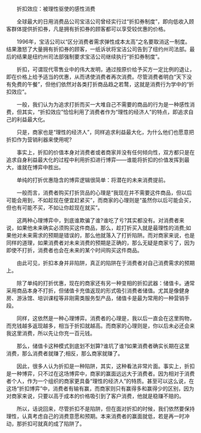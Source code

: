 　　折扣效应：被理性驱使的感性消费

　　全球最大的日用消费品公司宝洁公司曾经实行过“折扣券制度”，即向低收入顾客群体提供折扣券，凡是拥有折扣券的顾客都可以享受较优惠的价格。

　　1996年，宝洁公司以“区分消费者需求弹性成本太高”之名要取消这一制度。结果激怒了大量拥有折扣券的顾客，一纸诉状将宝洁公司告到了纽约州司法部。最后的结果是纽约州司法部强制要求宝洁公司继续执行“折扣券制度”。

　　折扣，可谓现代零售业中的伟大发明，通过按原价给予买方一定比例的退让，即在价格上给予适当的优惠，从而诱使消费者再次消费。尽管消费者明白“天下没有免费的午餐”，但他们依然对各类打折商品趋之若鹜，这就是消费行为学中的“折扣效应”。

　　一般，我们认为为追求打折而买一大堆自己不需要的商品的行为是一种感性消费，但其实，“折扣效应”恰恰利用了消费者作为“理性的经济人”的特点，即追求自己的利益最大化。

　　只是，商家也是“理性的经济人”，同样追求利益最大化，为什么他们也愿意把折扣作为营销利器来使用呢?

　　事实上，折扣的价值本身对消费者或者商家并没有任何倾向性，双方都只是在追求自身利益最大化的过程中利用折扣进行博弈——谁能将折扣的价值发挥到最大，谁就在博弈中胜出。

　　单纯的打折优惠隐含的博弈逻辑很简单：将潜在的未来消费提前。

　　一般而言，消费者购买打折货品的心理是“我现在并不需要这件商品，但以后可能会用到，不如趁现在便宜赶紧买”，而商家的心理则是“虽然你以后可能会买，但也有可能不买，不如让你趁现在就买”。

　　这两种心理博弈中，到底谁欺骗了谁?谁吃了亏?其实都没有。对消费者来说，如果他未来确实必须购买这件商品，那么，趁打折买入就是最理性的消费;如果他对未来需求的预期是错误的，那么他就落入了打折陷阱。而对商家来说，也是同样的道理，如果消费者对未来消费的预期是正确的，那么无疑是商家亏了，因为即使不打折，消费者也会在未来的某个时间购买这件商品。

　　由此可见，折扣本身并非陷阱，真正的陷阱在于消费者对自己消费需求的预期上。

　　除了单纯的打折优惠，现在的商家还有另一种变相的折扣武器：储值卡。通常采用商品本身不打折，但储值卡充值返现的形式吸引消费者储值。尤其是像健身房、游泳馆、培训课程等非刚需类服务型产品，储值卡是最为常用的一种营销手段。

　　同样，这依然是一种心理博弈。消费者的心理是，我以后一直会在这里购物，而充钱越多返现越多，相当于折扣就越高。而商家的心理则是，你以后未必还会来我这里消费，所以先让你充一百元钱。

　　那么，储值卡这种模式到底划不划算?谁坑了谁?如果消费者确实长期在这里消费，那么消费者就赚了;相反，那么商家就赚了。

　　因此，很多人认为折扣是一种陷阱，其实，这种看法非常片面。事实上，折扣是一种博弈，只不过在这场博弈中，商家的赢面远远大于消费者。因为相对于消费者个人，作为一个组织的商家更具备“理性的经济人”的特质。甚至可以这么说，在这场“折扣博弈”中，消费者有输有赢，而商家则只有赢得多和赢得少的区别，因为对商家来说，只要以高于成本的价格吸引到了客户消费，他就是稳赚不赔的。

　　所以，话说回来，尽管折扣不是陷阱，但在面对折扣的时候，我们依然要保持理性，认真考虑自己的消费意愿和预期。本来消费者的赢面就低，若是再一时冲动，那折扣可就真的成了陷阱了。